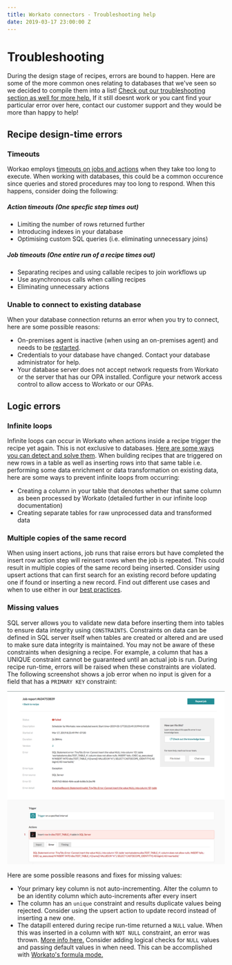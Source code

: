 ```yaml
---
title: Workato connectors - Troubleshooting help
date: 2019-03-17 23:00:00 Z
---
```


# Troubleshooting
During the design stage of recipes, errors are bound to happen. Here are some of the more common ones relating to databases that we've seen so we decided to compile them into a list! [Check out our troubleshooting section as well for more help.](/recipes/recipe-job-errors.md) If it still doesnt work or you cant find your particular error over here, contact our customer support and they would be more than happy to help!

## Recipe design-time errors

### Timeouts
Workao employs [timeouts on jobs and actions](/recipes/recipe-job-errors.md#timeouts) when they take too long to execute. When working with databases, this could be a common occurence since queries and stored procedures may too long to respond. When this happens, consider doing the following:

##### Action timeouts (One specfic step times out)
* Limiting the number of rows returned further
* Introducing indexes in your database
* Optimising custom SQL queries (i.e. eliminating unnecessary joins)

##### Job timeouts (One entire run of a recipe times out)
* Separating recipes and using callable recipes to join workflows up
* Use asynchronous calls when calling recipes
* Eliminating unnecessary actions

### Unable to connect to existing database
When your database connection returns an error when you try to connect, here are some possible reasons:

* On-premises agent is inactive (when using an on-premises agent) and needs to be [restarted](/on-prem/agents/run.md).
* Credentials to your database have changed. Contact your database administrator for help.
* Your database server does not accept network requests from Workato or the server that has our OPA installed. Configure your network access control to allow access to Workato or our OPAs.

## Logic errors

### Infinite loops
Infinite loops can occur in Workato when actions inside a recipe trigger the recipe yet again. This is not exclusive to databases. [Here are some ways you can detect and solve them](/recipes/infinite-loops.md).
When building recipes that are triggered on new rows in a table as well as inserting rows into that same table i.e. performing some data enrichment or data transformation on existing data, here are some ways to prevent infinite loops from occurring:

* Creating a column in your table that denotes whether that same column as been processed by Workato (detailed further in our infinite loop documentation)
* Creating separate tables for raw unprocessed data and transformed data

### Multiple copies of the same record
When using insert actions, job runs that raise errors but have completed the insert row action step will reinsert rows when the job is repeated. This could result in multiple copies of the same record being inserted. Consider using upsert actions that can first search for an existing record before updating one if found or inserting a new record. Find out different use cases and when to use either in our [best practices](/connectors/mssql/best-practices.md#when-to-use-update-insert-and-upsert-actions).

### Missing values
SQL server allows you to validate new data before inserting them into tables to ensure data integrity using `CONSTRAINTS`. Constraints on data can be defined in SQL server itself when tables are created or altered and are used to make sure data integrity is maintained. You may not be aware of these constraints when designing a recipe. For example, a column that has a UNIQUE constraint cannot be guaranteed until an actual job is run. During recipe run-time, errors will be raised when these constraints are violated. The following screenshot shows a job error when no input is given for a field that has a `PRIMARY KEY` constraint:

![Common-error-missing-values](/assets/images/mssql/Common-error-missing-values.png)

Here are some possible reasons and fixes for missing values:
* Your primary key column is not auto-incrementing. Alter the column to be an identity column which auto-increments after every insert
* The column has an `unique` constraint and results duplicate values being rejected. Consider using the upsert action to update record instead of inserting a new one.
* The datapill entered during recipe run-time returned a `NULL` value. When this was inserted in a column with `NOT NULL` constraint, an error was thrown. [More info here.](/recipes/recipe-job-errors.md#missing-required-fields-at-run-time) Consider adding logical checks for `NULL` values and passing default values in when need. This can be accomplished with [Workato's formula mode.](/formulas/formula-mode.md)
